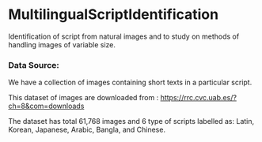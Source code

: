 # MultilingualScriptIdentification
Identification of script from natural images and to study on methods of handling images of variable size.


### Data Source: 
We have a collection of images containing short texts in a particular script.

This dataset of images are downloaded from : https://rrc.cvc.uab.es/?ch=8&com=downloads

The dataset has total 61,768 images and 6 type of scripts labelled as: Latin, Korean, Japanese, Arabic, Bangla, and Chinese.

